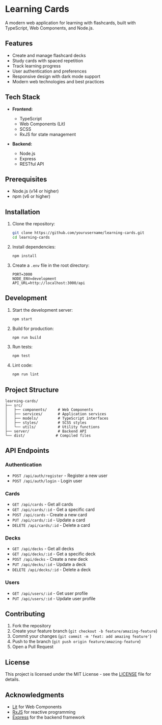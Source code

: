 # Learning Cards

A modern web application for learning with flashcards, built with TypeScript, Web Components, and Node.js.

## Features

- Create and manage flashcard decks
- Study cards with spaced repetition
- Track learning progress
- User authentication and preferences
- Responsive design with dark mode support
- Modern web technologies and best practices

## Tech Stack

- **Frontend:**

  - TypeScript
  - Web Components (Lit)
  - SCSS
  - RxJS for state management

- **Backend:**
  - Node.js
  - Express
  - RESTful API

## Prerequisites

- Node.js (v14 or higher)
- npm (v6 or higher)

## Installation

1. Clone the repository:

   ```bash
   git clone https://github.com/yourusername/learning-cards.git
   cd learning-cards
   ```

2. Install dependencies:

   ```bash
   npm install
   ```

3. Create a `.env` file in the root directory:
   ```
   PORT=3000
   NODE_ENV=development
   API_URL=http://localhost:3000/api
   ```

## Development

1. Start the development server:

   ```bash
   npm start
   ```

2. Build for production:

   ```bash
   npm run build
   ```

3. Run tests:

   ```bash
   npm test
   ```

4. Lint code:
   ```bash
   npm run lint
   ```

## Project Structure

```
learning-cards/
├── src/
│   ├── components/     # Web Components
│   ├── services/       # Application services
│   ├── models/         # TypeScript interfaces
│   ├── styles/         # SCSS styles
│   └── utils/          # Utility functions
├── server/             # Backend API
└── dist/              # Compiled files
```

## API Endpoints

### Authentication

- `POST /api/auth/register` - Register a new user
- `POST /api/auth/login` - Login user

### Cards

- `GET /api/cards` - Get all cards
- `GET /api/cards/:id` - Get a specific card
- `POST /api/cards` - Create a new card
- `PUT /api/cards/:id` - Update a card
- `DELETE /api/cards/:id` - Delete a card

### Decks

- `GET /api/decks` - Get all decks
- `GET /api/decks/:id` - Get a specific deck
- `POST /api/decks` - Create a new deck
- `PUT /api/decks/:id` - Update a deck
- `DELETE /api/decks/:id` - Delete a deck

### Users

- `GET /api/users/:id` - Get user profile
- `PUT /api/users/:id` - Update user profile

## Contributing

1. Fork the repository
2. Create your feature branch (`git checkout -b feature/amazing-feature`)
3. Commit your changes (`git commit -m 'feat: add amazing feature'`)
4. Push to the branch (`git push origin feature/amazing-feature`)
5. Open a Pull Request

## License

This project is licensed under the MIT License - see the [LICENSE](LICENSE) file for details.

## Acknowledgments

- [Lit](https://lit.dev/) for Web Components
- [RxJS](https://rxjs.dev/) for reactive programming
- [Express](https://expressjs.com/) for the backend framework

